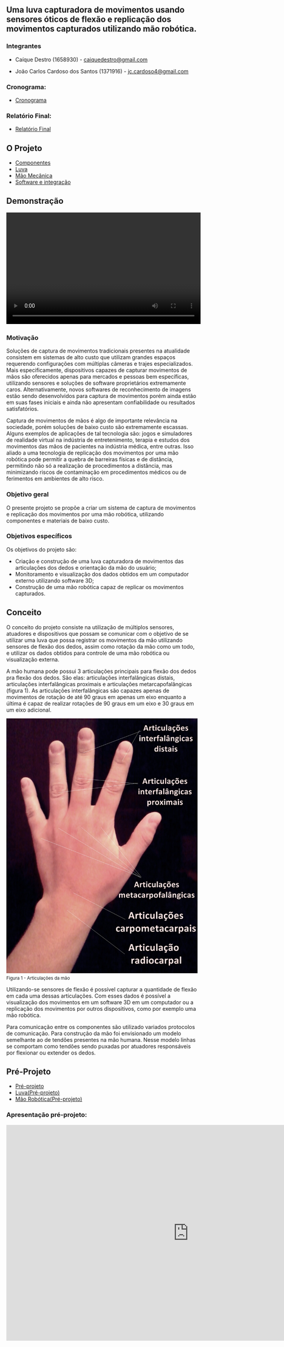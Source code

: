 <!-- # [Mirror Hand](index.md) -->

## Uma luva capturadora de movimentos usando sensores óticos de flexão e replicação dos movimentos capturados utilizando mão robótica.

### Integrantes

 - Caíque Destro (1658930) - caiquedestro@gmail.com

 - João Carlos Cardoso dos Santos (1371916) - jc.cardoso4@gmail.com

### Cronograma:

 - [Cronograma](https://docs.google.com/spreadsheets/d/1rPYKbOurIVPeYO_swWk3HFBk6oQO6jvVg92YagprTJc/edit?usp=sharing)
 
### Relatório Final:

 - [Relatório Final](Relat_rio_final___MirrorHand_rev1.pdf)

## O Projeto 

 - [Componentes](componentes.md)
 - [Luva](luvafinal.md)
 - [Mão Mecânica](maomecanicafinal.md)
 - [Software e integração](SoftwareInt.md)
 
## Demonstração

<video src="demonstracao1.webm" width="512" height="294" controls preload></video>

### Motivação

Soluções de captura de movimentos tradicionais presentes na atualidade consistem em sistemas de alto custo que utilizam grandes espaços requerendo configurações com múltiplas câmeras e trajes especializados. Mais especificamente, dispositivos capazes de capturar movimentos de mãos são oferecidos apenas para mercados e pessoas bem específicas, utilizando sensores e soluções de software proprietários extremamente caros. Alternativamente, novos softwares de reconhecimento de imagens estão sendo desenvolvidos para captura de movimentos porém ainda estão em suas fases iniciais e ainda não apresentam confiabilidade ou resultados satisfatórios.

Captura de movimentos de mãos é algo de importante relevância na sociedade, porém soluções de baixo custo são extremamente escassas. Alguns exemplos de aplicações de tal tecnologia são: jogos e simuladores de realidade virtual na indústria de entretenimento, terapia e estudos dos movimentos das mãos de pacientes na indústria médica, entre outras.
Isso aliado a uma tecnologia de replicação dos movimentos por uma mão robótica pode permitir a quebra de barreiras físicas e de distância, permitindo não só a realização de procedimentos a distância, mas minimizando riscos de contaminação em procedimentos médicos ou de ferimentos em ambientes de alto risco.

### Objetivo geral

O presente projeto se propõe a criar um sistema de captura de movimentos e replicação dos movimentos por uma mão robótica, utilizando componentes e materiais de baixo custo.

### Objetivos específicos

Os objetivos do projeto são:

 - Criação e construção de uma luva capturadora de movimentos das articulações dos dedos e orientação da mão do usuário;
 - Monitoramento e visualização dos dados obtidos em um computador externo utilizando software 3D;
 - Construção de uma mão robótica capaz de replicar os movimentos capturados.

## Conceito

O conceito do projeto consiste na utilização de múltiplos sensores, atuadores e dispositivos que possam se comunicar com o objetivo de se utilizar uma luva que possa registrar os movimentos da mão utilizando sensores de flexão dos dedos, assim como rotação da mão como um todo, e utilizar os dados obtidos para controle de uma mão robótica ou visualização externa. 

A mão humana pode possui 3 articulações principais para flexão dos dedos pra flexão dos dedos. São elas: articulações interfalângicas distais, articulações interfalângicas proximais e articulações metarcapofalângicas (figura 1). As articulações interfalângicas são capazes apenas de movimentos de rotação de até 90 graus em apenas um eixo enquanto a última é capaz de realizar rotações de 90 graus em um eixo e 30 graus em um eixo adicional.

![articulações da mão](articulacoesmao.jpg)
<br>
<small>Figura 1 - Articulações da mão</small>

Utilizando-se sensores de flexão é possível capturar a quantidade de flexão em cada uma dessas articulações. Com esses dados é possível a visualização dos movimentos em um software 3D em um computador ou a replicação dos movimentos por outros dispositivos, como por exemplo uma mão robótica.

Para comunicação entre os componentes são utilizado variados protocolos de comunicação. Para construção da mão foi envisionado um modelo semelhante ao de tendões presentes na mão humana. Nesse modelo linhas se comportam como tendões sendo puxadas por atuadores responsáveis por flexionar ou extender os dedos. 

## Pré-Projeto
 - [Pré-projeto](preprojeto.md)
 - [Luva(Pré-projeto)](luva.md)
 - [Mão Robótica(Pré-projeto)](maomecanica.md)

### Apresentação pré-projeto:

<iframe src="https://docs.google.com/presentation/d/e/2PACX-1vRffG2Q6gzKz5Kw5BDXvtA4HoA5tJwQld_cZXNodl7iY-V_7_jIz_v5gzBc4bYqyP8XAek6BO6x0ram/embed?start=false&loop=false&delayms=3000" frameborder="0" width="960" height="569" allowfullscreen="true" mozallowfullscreen="true" webkitallowfullscreen="true"></iframe>
